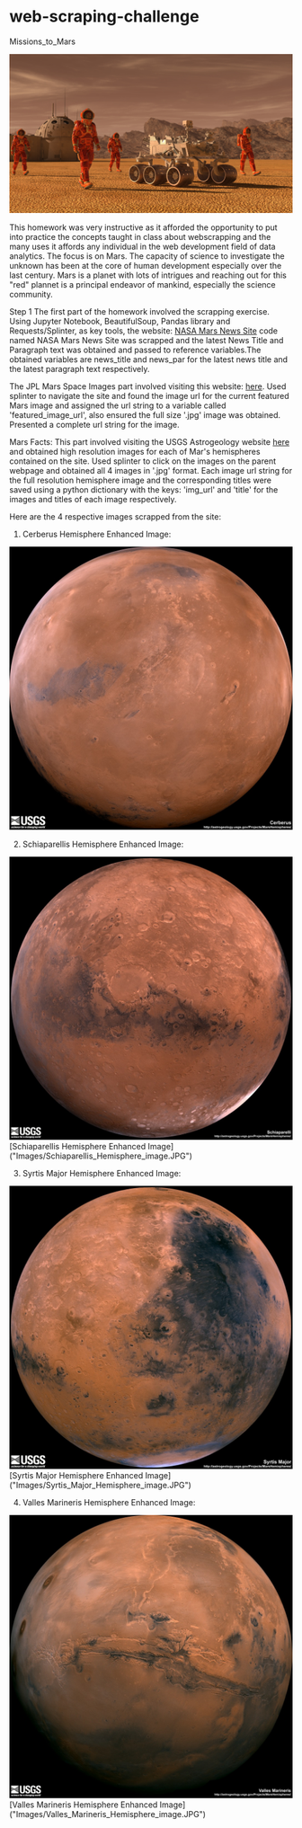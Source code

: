 # web-scraping-challenge
Missions_to_Mars

<img src="/Images/mission_to_mars.PNG">


This homework was very instructive as it afforded the opportunity to put into practice the concepts taught in class about webscrapping and the many uses it affords any individual in the web development field of data analytics. The focus is on Mars. The capacity of science to investigate the unknown has been at the core of human development especially over the last century. Mars is a planet with lots of intrigues and reaching out for this "red" plannet is a principal endeavor of mankind, especially the science community.

Step 1
The first part of the homework involved the scrapping exercise. Using Jupyter Notebook, BeautifulSoup, Pandas library and Requests/Splinter, as key tools, the website: [NASA Mars News Site](https://mars.nasa.gov/news/) code named NASA Mars News Site was scrapped and the latest News Title and Paragraph text was obtained and passed to reference variables.The obtained variables are news_title and news_par for the latest news title and the latest paragraph text respectively.

The JPL Mars Space Images part involved visiting this website: [here](https://www.jpl.nasa.gov/spaceimages/?search=&category=Mars). Used splinter to navigate the site and found the image url for the current featured Mars image and assigned the url string to a variable called 'featured_image_url', also ensured the full size '.jpg' image was obtained. Presented a complete url string for the image.

Mars Facts: This part involved visiting the USGS Astrogeology website [here](https://astrogeology.usgs.gov/search/results?q=hemisphere+enhanced&k1=target&v1=Mars) and obtained high resolution images for each of Mar's hemispheres contained on the site. Used splinter to click on the images on the parent webpage and obtained all 4 images in '.jpg' format. Each image url string for the full resolution hemisphere image and the corresponding titles were saved using a python dictionary with the keys: 'img_url' and 'title' for the images and titles of each image respectively.

Here are the 4 respective images scrapped from the site:

1. Cerberus Hemisphere Enhanced Image:
<img src="/Images/Cerberus_Hemisphere_image.jpg">
<!-- ![Cerberus Hemisphere Enhanced Image]("Images/Cerberus_Hemisphere_image.JPG")
<img src="Images/Cerberus_Hemisphere_image.jpg">
<img src="./Images/Cerberus_Hemisphere_image.jpg">
<img src="../Images/Cerberus_Hemisphere_image.jpg"> -->

2. Schiaparellis Hemisphere Enhanced Image:
<img src="/Images/Schiaparellis_Hemisphere_image.JPG">
[Schiaparellis Hemisphere Enhanced Image]("Images/Schiaparellis_Hemisphere_image.JPG")

3. Syrtis Major Hemisphere Enhanced Image:
<img src="/Images/Syrtis_Major_Hemisphere_image.JPG">
[Syrtis Major Hemisphere Enhanced Image]("Images/Syrtis_Major_Hemisphere_image.JPG")

4. Valles Marineris Hemisphere Enhanced Image:
<img src="/Images/Valles_Marineris_Hemisphere_image.JPG">
[Valles Marineris Hemisphere Enhanced Image]("Images/Valles_Marineris_Hemisphere_image.JPG")

